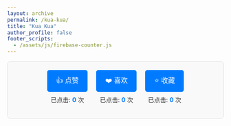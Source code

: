 ```yaml
---
layout: archive
permalink: /kua-kua/
title: "Kua Kua"
author_profile: false
footer_scripts:
  - /assets/js/firebase-counter.js
---
```


<!-- 开始：交互式计数按钮 -->
<style>
    .interactive-buttons-container {
        display: flex;
        flex-wrap: wrap;
        gap: 20px;
        font-family: -apple-system, BlinkMacSystemFont, "Segoe UI", Roboto, "Helvetica Neue", Arial, sans-serif;
        justify-content: center;
        padding: 20px;
        border: 1px solid #e0e0e0;
        border-radius: 8px;
        background-color: #f9f9f9;
    }
    .button-wrapper {
        text-align: center;
    }
    .counter-btn {
        padding: 10px 20px;
        font-size: 16px;
        cursor: pointer;
        border: 1px solid #007bff;
        border-radius: 5px;
        background-color: #007bff;
        color: white;
        transition: background-color 0.3s, transform 0.1s;
    }
    .counter-btn:hover {
        background-color: #0056b3;
    }
    .counter-btn:active {
        transform: scale(0.98);
    }
    .click-counter {
        margin-top: 8px;
        font-size: 14px;
        color: #333;
    }
    .click-counter span {
        font-weight: bold;
        color: #007bff;
    }
</style>

<div class="interactive-buttons-container">
    <div class="button-wrapper">
        <button id="buttonLike" class="counter-btn">👍 点赞</button>
        <p class="click-counter">已点击: <span id="countLike">0</span> 次</p>
    </div>
    <div class="button-wrapper">
        <button id="buttonLove" class="counter-btn">❤️ 喜欢</button>
        <p class="click-counter">已点击: <span id="countLove">0</span> 次</p>
    </div>
    <div class="button-wrapper">
        <button id="buttonStar" class="counter-btn">⭐ 收藏</button>
        <p class="click-counter">已点击: <span id="countStar">0</span> 次</p>
    </div>
</div>
<!-- 结束：交互式计数按钮 -->